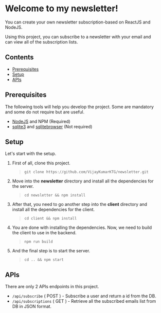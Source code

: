 # Welcome to my newsletter!

You can create your own newsletter subscription-based on ReactJS and NodeJS.

Using this project, you can subscribe to a newsletter with your email and can view all of the subscription lists.

## Contents
  - [Prerequisites](#prerequisites)
  - [Setup](#setup)
  - [APIs](#apis)

## Prerequisites

The following tools will help you develop the project. Some are mandatory and some do not require but are useful.

 - [NodeJS](https://nodejs.org/en/download/) and NPM (Required)
 - [sqlite3](https://www.npmjs.com/package/sqlite3) and [sqlitebrowser](https://sqlitebrowser.org/) (Not required)

## Setup

Let's start with the setup.

1. First of all, clone this project. 
   > `git clone https://github.com/VijayKumarKTG/newsletter.git`

2. Move into the **newsletter** directory and install all the dependencies for the server.
   > `cd newsletter && npm install`

3. After that, you need to go another step into the **client** directory and install all the dependencies for the client.
   > `cd client && npm install`

4. You are done with installing the dependencies. Now, we need to build the client to use in the backend.
   > `npm run build`

5. And the final step is to start the server.
   > `cd .. && npm start`

## APIs

There are only 2 APIs endpoints in this project.

 - `/api/subscribe` ( POST ) - Subscribe a user and return a id from the DB.
 - `/api/subscriptions` ( GET ) - Retrieve all the subscribed emails list from DB in JSON format.
